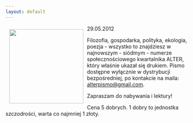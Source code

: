 ```yaml
---
layout: default
---
```

<p><img src="{{site.baseurl}}\articles\pictures\465.logoAlter.jpg" align="left" style="margin: 10px 10px" width="200"><p>
29.05.2012</p><p>Filozofia, gospodarka, polityka, ekologia, poezja - wszystko to znajdziesz w najnowszym - siódmym - numerze społecznościowego kwartalnika ALTER, który właśnie ukazał się drukiem. Pismo dostępne wyłącznie w dystrybucji bezpośredniej, po kontakcie na maila: <a href="alterpismo@gmail.com" title="Alter" target="">alterpismo@gmail.com</a>.</p><p>Zapraszam do nabywania i lektury!</p><p>Cena 5 dobrych. 1 dobry to jednostka szczodrości, warta co najmniej 1 złoty.</p><p></p>